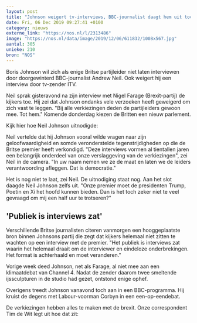 ```yaml
---
layout: post
title: "Johnson weigert tv-interviews, BBC-journalist daagt hem uit toch te komen"
date: Fri, 06 Dec 2019 09:27:41 +0100
category: nieuws
externe_link: "https://nos.nl/l/2313486"
image: "https://nos.nl/data/image/2019/12/06/611832/1008x567.jpg"
aantal: 305
unieke: 210
bron: "NOS"
---
```


<p>Boris Johnson wil zich als enige Britse partijleider niet laten interviewen door doorgewinterd BBC-journalist Andrew Neil. Ook weigert hij een interview door tv-zender ITV.</p>
<p>Neil sprak gisteravond na zijn interview met Nigel Farage (Brexit-partij) de kijkers toe. Hij zei dat Johnson ondanks vele verzoeken heeft geweigerd om zich vast te leggen. "Bij alle verkiezingen deden de partijleiders gewoon mee. Tot hem." Komende donderdag kiezen de Britten een nieuw parlement.</p>
<p>Kijk hier hoe Neil Johnson uitnodigde:</p>
<p>Neil vertelde dat hij Johnson vooral wilde vragen naar zijn geloofwaardigheid en somde veronderstelde tegenstrijdigheden op die de Britse premier heeft verkondigd. "Deze interviews vormen al tientallen jaren een belangrijk onderdeel van onze verslaggeving van de verkiezingen", zei Neil in de camera. "In uw naam nemen we ze de maat en laten we de leiders verantwoording afleggen. Dat is democratie."</p>
<p>Het is nog niet te laat, zei Neil. De uitnodiging staat nog. Aan het slot daagde Neil Johnson zelfs uit. "Onze premier moet de presidenten Trump, Poetin en Xi het hoofd kunnen bieden. Dan is het toch zeker niet te veel gevraagd om mij een half uur te trotseren?"</p>
<h2>'Publiek is interviews zat'</h2>
<p>Verschillende Britse journalisten citeren vanmorgen een hooggeplaatste bron binnen Johnsons partij die zegt dat kijkers helemaal niet zitten te wachten op een interview met de premier. "Het publiek is interviews zat waarin het helemaal draait om de interviewer en eindeloze onderbrekingen. Het format is achterhaald en moet veranderen."</p>
<p>Vorige week deed Johnson, net als Farage, al niet mee aan een klimaatdebat van Channel 4. Nadat de zender daarom twee smeltende ijssculpturen in de studio had gezet, ontstond enige ophef.</p>
<p>Overigens treedt Johnson vanavond toch aan in een BBC-programma. Hij kruist de degens met Labour-voorman Corbyn in een een-op-eendebat.</p>
<p>De verkiezingen hebben alles te maken met de brexit. Onze correspondent Tim de Wit legt uit hoe dat zit:</p>
